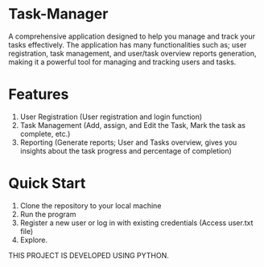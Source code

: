 # Task-Manager
A comprehensive application designed to help you manage and track your tasks effectively. The application has many functionalities such as; user registration, task management, and user/task overview reports generation, making it a powerful tool for managing and tracking users and tasks.

# Features
1. User Registration (User registration and login function)
2. Task Management (Add, assign, and Edit the Task, Mark the task as complete, etc.)
3. Reporting (Generate reports; User and Tasks overview, gives you insights about the task progress and percentage of completion)

# Quick Start
1. Clone the repository to your local machine
2. Run the program
3. Register a new user or log in with existing credentials (Access user.txt file)
4. Explore.

THIS PROJECT IS DEVELOPED USING PYTHON.
